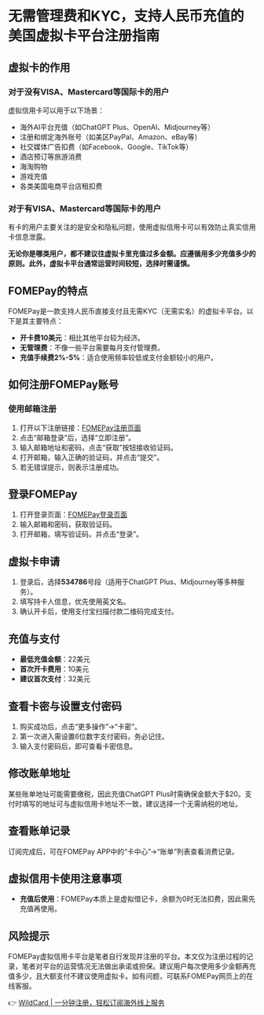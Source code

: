 # 无需管理费和KYC，支持人民币充值的美国虚拟卡平台注册指南

## 虚拟卡的作用

### 对于没有VISA、Mastercard等国际卡的用户

虚拟信用卡可以用于以下场景：
- 海外AI平台充值（如ChatGPT Plus、OpenAI、Midjourney等）
- 注册和绑定海外账号（如美区PayPal、Amazon、eBay等）
- 社交媒体广告扣费（如Facebook、Google、TikTok等）
- 酒店预订等旅游消费
- 海淘购物
- 游戏充值
- 各类美国电商平台店租扣费

### 对于有VISA、Mastercard等国际卡的用户

有卡的用户主要关注的是安全和隐私问题，使用虚拟信用卡可以有效防止真实信用卡信息泄露。

**无论你是哪类用户，都不建议往虚拟卡里充值过多金额。应遵循用多少充值多少的原则。此外，虚拟卡平台通常运营时间较短，选择时需谨慎。**

## FOMEPay的特点

FOMEPay是一款支持人民币直接支付且无需KYC（无需实名）的虚拟卡平台。以下是其主要特点：
- **开卡费10美元**：相比其他平台较为经济。
- **无管理费**：不像一些平台需要每月支付管理费。
- **充值手续费2%-5%**：适合使用频率较低或支付金额较小的用户。

## 如何注册FOMEPay账号

### 使用邮箱注册

1. 打开以下注册链接：[FOMEPay注册页面](https://bbtdd.com/WildCard)
2. 点击“邮箱登录”后，选择“立即注册”。
3. 输入邮箱地址和密码，点击“获取”按钮接收验证码。
4. 打开邮箱，输入正确的验证码，并点击“提交”。
5. 若无错误提示，则表示注册成功。

## 登录FOMEPay

1. 打开登录页面：[FOMEPay登录页面](https://bbtdd.com/WildCard)
2. 输入邮箱和密码，获取验证码。
3. 打开邮箱，填写验证码，并点击“登录”。

## 虚拟卡申请

1. 登录后，选择**534786**号段（适用于ChatGPT Plus、Midjourney等多种服务）。
2. 填写持卡人信息，优先使用英文名。
3. 确认开卡后，使用支付宝扫描付款二维码完成支付。

## 充值与支付

- **最低充值金额**：22美元
- **首次开卡费用**：10美元
- **建议首次支付**：32美元

## 查看卡密与设置支付密码

1. 购买成功后，点击“更多操作”->“卡密”。
2. 第一次进入需设置6位数字支付密码，务必记住。
3. 输入支付密码后，即可查看卡密信息。

## 修改账单地址

某些账单地址可能需要缴税，因此充值ChatGPT Plus时需确保金额大于$20。支付时填写的地址可与虚拟信用卡地址不一致，建议选择一个无需纳税的地址。

## 查看账单记录

订阅完成后，可在FOMEPay APP中的“卡中心”->“账单”列表查看消费记录。

## 虚拟信用卡使用注意事项

- **充值后使用**：FOMEPay本质上是虚拟借记卡，余额为0时无法扣费，因此需先充值再使用。

## 风险提示

FOMEPay虚拟信用卡平台是笔者自行发现并注册的平台。本文仅为注册过程的记录，笔者对平台的运营情况无法做出承诺或担保。建议用户每次使用多少金额再充值多少，且大额支付不建议使用虚拟卡。如有问题，可联系FOMEPay网页上的在线客服。

👉 [WildCard | 一分钟注册，轻松订阅海外线上服务](https://bbtdd.com/WildCard)